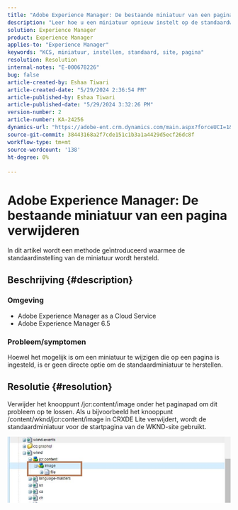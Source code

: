```yaml
---
title: "Adobe Experience Manager: De bestaande miniatuur van een pagina verwijderen"
description: "Leer hoe u een miniatuur opnieuw instelt op de standaardwaarden."
solution: Experience Manager
product: Experience Manager
applies-to: "Experience Manager"
keywords: "KCS, miniatuur, instellen, standaard, site, pagina"
resolution: Resolution
internal-notes: "E-000678226"
bug: false
article-created-by: Eshaa Tiwari
article-created-date: "5/29/2024 2:36:54 PM"
article-published-by: Eshaa Tiwari
article-published-date: "5/29/2024 3:32:26 PM"
version-number: 2
article-number: KA-24256
dynamics-url: "https://adobe-ent.crm.dynamics.com/main.aspx?forceUCI=1&pagetype=entityrecord&etn=knowledgearticle&id=27b8bddf-c81d-ef11-840b-6045bd026dc7"
source-git-commit: 38443168a2f7cde151c1b3a1a4429d5ecf26dc8f
workflow-type: tm+mt
source-wordcount: '138'
ht-degree: 0%

---
```


# Adobe Experience Manager: De bestaande miniatuur van een pagina verwijderen


In dit artikel wordt een methode geïntroduceerd waarmee de standaardinstelling van de miniatuur wordt hersteld.

## Beschrijving {#description}


### <b>Omgeving</b>

- Adobe Experience Manager as a Cloud Service
- Adobe Experience Manager 6.5


### Probleem/symptomen

Hoewel het mogelijk is om een miniatuur te wijzigen die op een pagina is ingesteld, is er geen directe optie om de standaardminiatuur te herstellen.


## Resolutie {#resolution}


Verwijder het knooppunt /jcr:content/image onder het paginapad om dit probleem op te lossen. Als u bijvoorbeeld het knooppunt /content/wknd/jcr:content/image in CRXDE Lite verwijdert, wordt de standaardminiatuur voor de startpagina van de WKND-site gebruikt.

![](assets/7ba6cb6c-0e14-ef11-9f89-6045bd06eea5.png)
